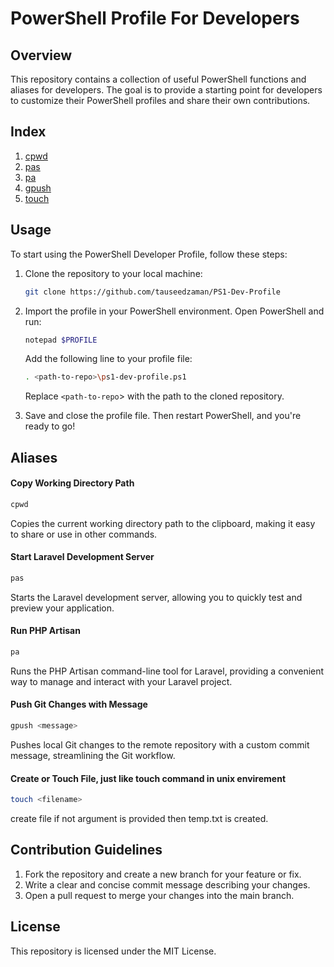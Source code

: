 # PowerShell Profile For Developers

## Overview

This repository contains a collection of useful PowerShell functions and aliases for developers. The goal is to provide a starting point for developers to customize their PowerShell profiles and share their own contributions.

## Index

1. [cpwd](#cpwd)
2. [pas](#pas)
3. [pa](#pa)
4. [gpush](#gpush)
4. [touch](#touch)

## Usage
To start using the PowerShell Developer Profile, follow these steps:

1. Clone the repository to your local machine:

   ```sh
   git clone https://github.com/tauseedzaman/PS1-Dev-Profile
   ```
2. Import the profile in your PowerShell environment. Open PowerShell and run:
   ```sh
   notepad $PROFILE
   ```
   Add the following line to your profile file:
   ```sh
   . <path-to-repo>\ps1-dev-profile.ps1
   ```

   Replace `<path-to-repo`> with the path to the cloned repository.

3. Save and close the profile file. Then restart PowerShell, and you're ready to go!



## Aliases

#### <a name="cpwd">Copy Working Directory Path</a>

```sh
cpwd
```
Copies the current working directory path to the clipboard, making it easy to share or use in other commands.

#### <a name="pas"></a>Start Laravel Development Server</a>

```sh
pas
```
Starts the Laravel development server, allowing you to quickly test and preview your application.

#### <a name="pa"></a>Run PHP Artisan</a>

```sh
pa
```

Runs the PHP Artisan command-line tool for Laravel, providing a convenient way to manage and interact with your Laravel project.

#### <a name="gpush"></a>Push Git Changes with Message

```sh
gpush <message>
```
Pushes local Git changes to the remote repository with a custom commit message, streamlining the Git workflow.

#### <a name="touch"></a>Create or Touch File, just like touch command in unix envirement

```sh
touch <filename>
```
create file if not argument is provided then temp.txt is created.


## Contribution Guidelines

1. Fork the repository and create a new branch for your feature or fix.
2. Write a clear and concise commit message describing your changes.
3. Open a pull request to merge your changes into the main branch.

## License

This repository is licensed under the MIT License.
